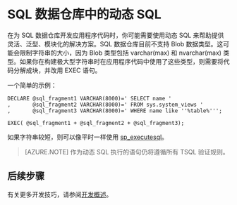 <properties
   pageTitle="SQL 数据仓库中的动态 SQL | Azure"
   description="有关在开发解决方案时使用 Azure SQL 数据仓库中的动态 SQL 的技巧。"
   services="sql-data-warehouse"
   documentationCenter="NA"
   authors="jrowlandjones"
   manager="barbkess"
   editor=""/>

<tags
   ms.service="sql-data-warehouse"
   ms.date="03/03/2016"
   wacn.date="04/11/2016"/>

# SQL 数据仓库中的动态 SQL
在为 SQL 数据仓库开发应用程序代码时，你可能需要使用动态 SQL 来帮助提供灵活、泛型、模块化的解决方案。SQL 数据仓库目前不支持 Blob 数据类型。这可能会限制字符串的大小，因为 Blob 类型包括 varchar(max) 和 nvarchar(max) 类型。如果你在构建极大型字符串时在应用程序代码中使用了这些类型，则需要将代码分解成块，并改用 EXEC 语句。

一个简单的示例：

```
DECLARE @sql_fragment1 VARCHAR(8000)=' SELECT name '
,       @sql_fragment2 VARCHAR(8000)=' FROM sys.system_views '
,       @sql_fragment3 VARCHAR(8000)=' WHERE name like ''%table%''';

EXEC( @sql_fragment1 + @sql_fragment2 + @sql_fragment3);
```

如果字符串较短，则可以像平时一样使用 [sp\_executesql][]。

> [AZURE.NOTE] 作为动态 SQL 执行的语句仍将遵循所有 TSQL 验证规则。

## 后续步骤
有关更多开发技巧，请参阅[开发概述][]。

<!--Image references-->

<!--Article references-->
[开发概述]: /documentation/articles/sql-data-warehouse-overview-develop

<!--MSDN references-->
[sp\_executesql]: https://msdn.microsoft.com/zh-cn/library/ms188001.aspx

<!--Other Web references-->

<!---HONumber=Mooncake_0215_2016-->
